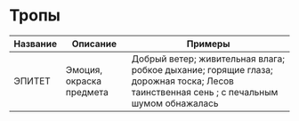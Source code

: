 # Тропы
| Название | Описание | Примеры |
| ---- | ---- | ---- |
| ЭПИТЕТ | Эмоция, окраска предмета | Добрый ветер; живительная влага; робкое дыхание; горящие глаза; дорожная тоска; Лесов таинственная сень ; с печальным шумом обнажалась |

